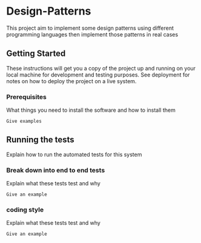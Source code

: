 # Design-Patterns

This project aim to implement some design patterns using different programming languages then implement those patterns in real cases

## Getting Started

These instructions will get you a copy of the project up and running on your local machine for development and testing purposes. See deployment for notes on how to deploy the project on a live system.

### Prerequisites

What things you need to install the software and how to install them

```
Give examples
```
## Running the tests

Explain how to run the automated tests for this system

### Break down into end to end tests

Explain what these tests test and why

```
Give an example
```

### coding style

Explain what these tests test and why

```
Give an example
```
